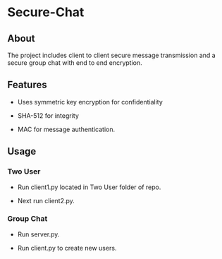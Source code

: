 # Secure-Chat

## About
The project includes client to client secure message transmission and a secure group chat with end to end encryption.

## Features

  * Uses symmetric key encryption for confidentiality

  * SHA-512 for integrity

  * MAC for message authentication. 
  
## Usage

### Two User

 * Run client1.py located in Two User folder of repo.

 * Next run client2.py.

### Group Chat

 * Run server.py.

 * Run client.py to create new users.
 
  
